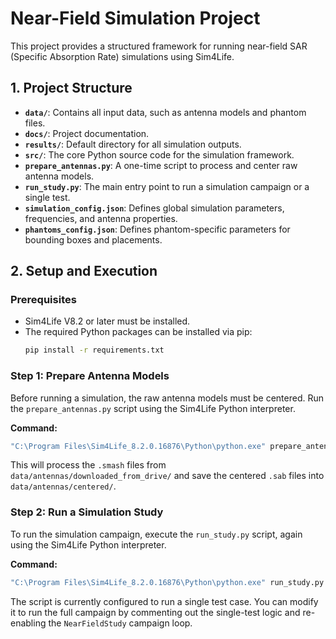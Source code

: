 # Near-Field Simulation Project

This project provides a structured framework for running near-field SAR (Specific Absorption Rate) simulations using Sim4Life.

## 1. Project Structure

- **`data/`**: Contains all input data, such as antenna models and phantom files.
- **`docs/`**: Project documentation.
- **`results/`**: Default directory for all simulation outputs.
- **`src/`**: The core Python source code for the simulation framework.
- **`prepare_antennas.py`**: A one-time script to process and center raw antenna models.
- **`run_study.py`**: The main entry point to run a simulation campaign or a single test.
- **`simulation_config.json`**: Defines global simulation parameters, frequencies, and antenna properties.
- **`phantoms_config.json`**: Defines phantom-specific parameters for bounding boxes and placements.

## 2. Setup and Execution

### Prerequisites

- Sim4Life V8.2 or later must be installed.
- The required Python packages can be installed via pip:
  ```bash
  pip install -r requirements.txt
  ```

### Step 1: Prepare Antenna Models

Before running a simulation, the raw antenna models must be centered. Run the `prepare_antennas.py` script using the Sim4Life Python interpreter.

**Command:**
```bash
"C:\Program Files\Sim4Life_8.2.0.16876\Python\python.exe" prepare_antennas.py
```
This will process the `.smash` files from `data/antennas/downloaded_from_drive/` and save the centered `.sab` files into `data/antennas/centered/`.

### Step 2: Run a Simulation Study

To run the simulation campaign, execute the `run_study.py` script, again using the Sim4Life Python interpreter.

**Command:**
```bash
"C:\Program Files\Sim4Life_8.2.0.16876\Python\python.exe" run_study.py
```

The script is currently configured to run a single test case. You can modify it to run the full campaign by commenting out the single-test logic and re-enabling the `NearFieldStudy` campaign loop.